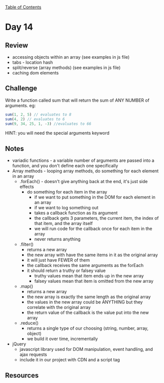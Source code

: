 
[Table of Contents](/README.md)

# Day 14

## Review
- accessing objects within an array (see examples in js file)
- tabs - location hash
- split/reverse (array methods) (see examples in js file)
- caching dom elements

## Challenge
Write a function called sum that will return the sum of ANY NUMBER of arguments. eg:

```js
sum(1, 2, 5) // evaluates to 8
sum(4, 2) // evaluates to 6
sum(9, 34, 25, 1, -3) //evaluates to 66
```

HINT: you will need the special arguments keyword

## Notes
- variadic functions - a variable number of arguments are passed into a function, and you don't define each one specifically
- Array methods - looping array methods, do something for each element in an array
	- .forEach() - doesn't give anything back at the end, it's just side effects
		- do something for each item in the array
			- if we want to put something in the DOM for each element in an array
			- if we want to log something out
			- takes a callback function as its argument
			- the callback gets 3 parameters, the current item, the index of that item, and the array itself
			- we will run code for the callback once for each item in the array
			- never returns anything
	- .filter()
		- returns a new array
		- the new array with have the same items in it as the original array
		- it will just have FEWER of them
		- the callback receives the same arguments as the forEach
		- it should return a truthy or falsey value
		 	- truthy values mean that item ends up in the new array
			- falsey values mean that item is omitted from the new array
	- .map()
		- returns a new array
		- the new array is exactly the same length as the original array
		- the values in the new array could be ANYTHING but they correlate with the original array
		- the return value of the callback is the value put into the new array
	- .reduce()
		- returns a single type of our choosing (string, number, array, object)
		- we build it over time, incrementally
- jQuery
	- javascript library used for DOM manipulation, event handling, and ajax requests
	- include it in our project with CDN and a script tag




## Resources
